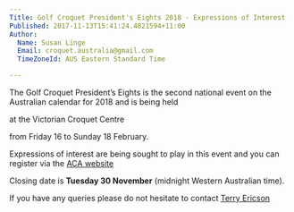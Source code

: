 ```yaml
---
Title: Golf Croquet President's Eights 2018 - Expressions of Interest
Published: 2017-11-13T15:41:24.4821594+11:00
Author:
  Name: Susan Linge
  Email: croquet.australia@gmail.com
  TimeZoneId: AUS Eastern Standard Time

---
```

The Golf Croquet President’s Eights is the second national event on the Australian calendar for 2018 and is being held 

at the Victorian Croquet Centre 

from Friday 16 to Sunday 18 February. 

Expressions of interest are being sought to play in this event and you can register via the [ACA website](https://croquet-australia.com.au/tournaments/2018/gc/presidents-eights-expressions-of-interest)

Closing date is **Tuesday 30 November** (midnight Western Australian time).

If you have any queries please do not hesitate to contact [Terry Ericson](glenleslie@bigpond.com)